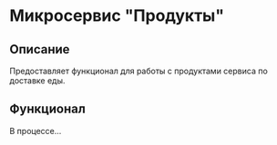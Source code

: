 # Микросервис "Продукты"

## Описание

Предоставляет функционал для работы с продуктами сервиса по доставке еды.

## Функционал

В процессе...